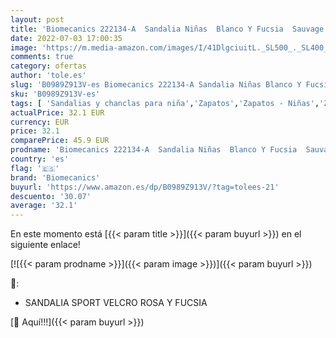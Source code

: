 ```yaml
---
layout: post
title: 'Biomecanics 222134-A  Sandalia Niñas  Blanco Y Fucsia  Sauvage   19 EU'
date: 2022-07-03 17:00:35
image: 'https://m.media-amazon.com/images/I/41DlgciuitL._SL500_._SL400_.jpg'
comments: true
category: ofertas
author: 'tole.es'
slug: 'B0989Z913V-es Biomecanics 222134-A Sandalia Niñas Blanco Y Fucsia...'
sku: 'B0989Z913V-es'
tags: [ 'Sandalias y chanclas para niña','Zapatos','Zapatos - Niñas','Zapatos y complementos','biomecanics','sandalia','🇪🇸', ]
actualPrice: 32.1 EUR
currency: EUR
price: 32.1
comparePrice: 45.9 EUR
prodname: 'Biomecanics 222134-A  Sandalia Niñas  Blanco Y Fucsia  Sauvage   19 EU'
country: 'es'
flag: '🇪🇸'
brand: 'Biomecanics'
buyurl: 'https://www.amazon.es/dp/B0989Z913V/?tag=tolees-21'
descuento: '30.07'
average: '32.1'
---
```


En este momento está [{{< param title >}}]({{< param buyurl >}}) en el siguiente enlace!

[![{{< param prodname >}}]({{< param image >}})]({{< param buyurl >}})

🔎:

- SANDALIA SPORT VELCRO ROSA Y FUCSIA

[🛒 Aquí!!!]({{< param buyurl >}})
